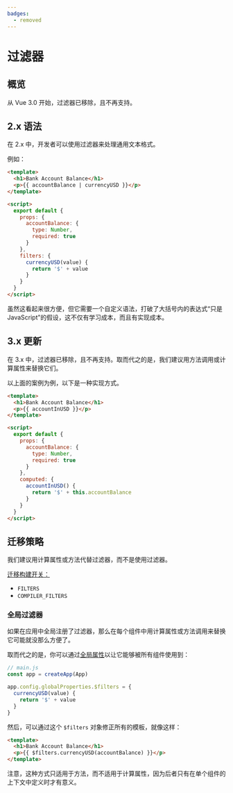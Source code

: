 ```yaml
---
badges:
  - removed
---
```


# 过滤器 <MigrationBadges :badges="$frontmatter.badges" />

## 概览

从 Vue 3.0 开始，过滤器已移除，且不再支持。

## 2.x 语法

在 2.x 中，开发者可以使用过滤器来处理通用文本格式。

例如：

```html
<template>
  <h1>Bank Account Balance</h1>
  <p>{{ accountBalance | currencyUSD }}</p>
</template>

<script>
  export default {
    props: {
      accountBalance: {
        type: Number,
        required: true
      }
    },
    filters: {
      currencyUSD(value) {
        return '$' + value
      }
    }
  }
</script>
```

虽然这看起来很方便，但它需要一个自定义语法，打破了大括号内的表达式“只是 JavaScript”的假设，这不仅有学习成本，而且有实现成本。

## 3.x 更新

在 3.x 中，过滤器已移除，且不再支持。取而代之的是，我们建议用方法调用或计算属性来替换它们。

以上面的案例为例，以下是一种实现方式。

```html
<template>
  <h1>Bank Account Balance</h1>
  <p>{{ accountInUSD }}</p>
</template>

<script>
  export default {
    props: {
      accountBalance: {
        type: Number,
        required: true
      }
    },
    computed: {
      accountInUSD() {
        return '$' + this.accountBalance
      }
    }
  }
</script>
```

## 迁移策略

我们建议用计算属性或方法代替过滤器，而不是使用过滤器。

[迁移构建开关：](../migration-build.html#兼容性配置)

- `FILTERS`
- `COMPILER_FILTERS`

### 全局过滤器

如果在应用中全局注册了过滤器，那么在每个组件中用计算属性或方法调用来替换它可能就没那么方便了。

取而代之的是，你可以通过[全局属性](https://cn.vuejs.org/api/application.html#app-config-globalproperties)以让它能够被所有组件使用到：

```js
// main.js
const app = createApp(App)

app.config.globalProperties.$filters = {
  currencyUSD(value) {
    return '$' + value
  }
}
```

然后，可以通过这个 `$filters` 对象修正所有的模板，就像这样：

```html
<template>
  <h1>Bank Account Balance</h1>
  <p>{{ $filters.currencyUSD(accountBalance) }}</p>
</template>
```

注意，这种方式只适用于方法，而不适用于计算属性，因为后者只有在单个组件的上下文中定义时才有意义。
